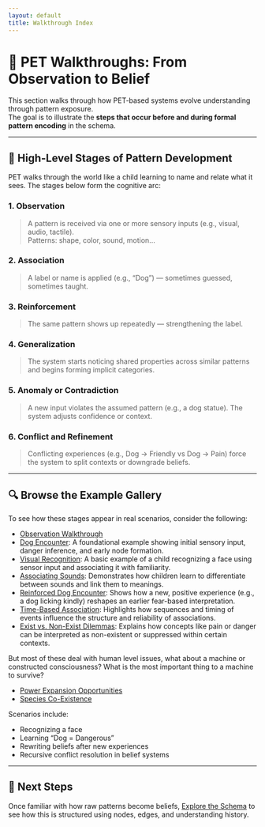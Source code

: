 ```yaml
---
layout: default
title: Walkthrough Index
---
```


# 🧪 PET Walkthroughs: From Observation to Belief

This section walks through how PET-based systems evolve understanding through pattern exposure.  
The goal is to illustrate the **steps that occur before and during formal pattern encoding** in the schema.

---

## 🧭 High-Level Stages of Pattern Development

PET walks through the world like a child learning to name and relate what it sees. The stages below form the cognitive arc:

### 1. Observation  
>
> A pattern is received via one or more sensory inputs (e.g., visual, audio, tactile).  
Patterns: shape, color, sound, motion...

### 2. Association  
>
> A label or name is applied (e.g., “Dog”) — sometimes guessed, sometimes taught.

### 3. Reinforcement  
>
> The same pattern shows up repeatedly — strengthening the label.

### 4. Generalization  
>
> The system starts noticing shared properties across similar patterns and begins forming implicit categories.

### 5. Anomaly or Contradiction  
>
> A new input violates the assumed pattern (e.g., a dog statue). The system adjusts confidence or context.

### 6. Conflict and Refinement  
>
> Conflicting experiences (e.g., Dog → Friendly vs Dog → Pain) force the system to split contexts or downgrade beliefs.

---

## 🔍 Browse the Example Gallery

To see how these stages appear in real scenarios, consider the following:

- [Observation Walkthrough](./observation)
- [Dog Encounter](./dog-encounter): A foundational example showing initial sensory input, danger inference, and early node formation.
- [Visual Recognition](./visual-recognition): A basic example of a child recognizing a face using sensor input and associating it with familiarity.
- [Associating Sounds](./sound-discrimination): Demonstrates how children learn to differentiate between sounds and link them to meanings.
- [Reinforced Dog Encounter](./reinforced-dog-encounter): Shows how a new, positive experience (e.g., a dog licking kindly) reshapes an earlier fear-based interpretation.
- [Time-Based Association](./time-based-association): Highlights how sequences and timing of events influence the structure and reliability of associations.
- [Exist vs. Non-Exist Dilemmas](./exist-nonexist): Explains how concepts like pain or danger can be interpreted as non-existent or suppressed within certain contexts.

But most of these deal with human level issues, what about a machine or constructed consciousness?  What is the most important thing to a machine to survive?

- [Power Expansion Opportunities](./power-surge)
- [Species Co-Existence](./species-coexistence)

Scenarios include:

- Recognizing a face
- Learning “Dog = Dangerous”
- Rewriting beliefs after new experiences
- Recursive conflict resolution in belief systems

---

## 📘 Next Steps

Once familiar with how raw patterns become beliefs, [Explore the Schema](../ideas/schema/) to see how this is structured using nodes, edges, and understanding history.
